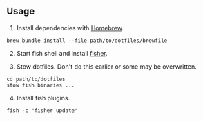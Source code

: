 Usage
-----

1. Install dependencies with [Homebrew](https://brew.sh/).
```shell
brew bundle install --file path/to/dotfiles/brewfile
```

2. Start fish shell and install [fisher](https://github.com/jorgebucaran/fisher).

3. Stow dotfiles. Don't do this earlier or some may be overwritten.
```shell
cd path/to/dotfiles
stow fish binaries ...
```

4. Install fish plugins.
```shell
fish -c "fisher update"
```
